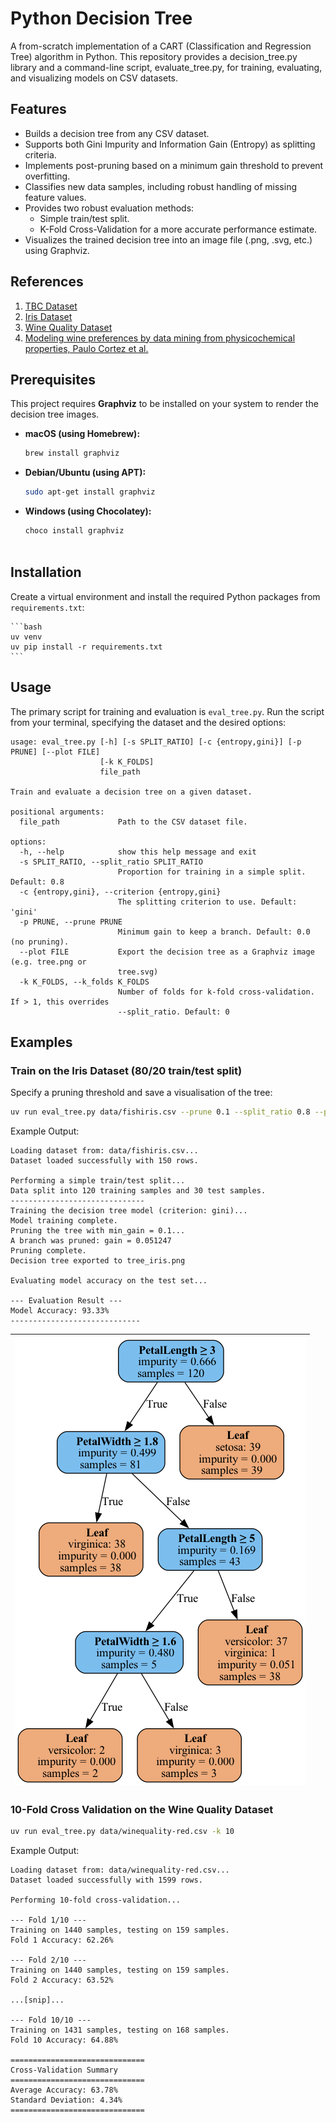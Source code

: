 # Python Decision Tree

A from-scratch implementation of a CART (Classification and Regression Tree) algorithm in Python. This repository provides a decision_tree.py library and a command-line script, evaluate_tree.py, for training, evaluating, and visualizing models on CSV datasets.

## Features

* Builds a decision tree from any CSV dataset.
* Supports both Gini Impurity and Information Gain (Entropy) as splitting criteria.
* Implements post-pruning based on a minimum gain threshold to prevent overfitting.
* Classifies new data samples, including robust handling of missing feature values.
* Provides two robust evaluation methods:
  * Simple train/test split.
  * K-Fold Cross-Validation for a more accurate performance estimate.
* Visualizes the trained decision tree into an image file (.png, .svg, etc.) using Graphviz.

## References

1. [TBC Dataset](https://www.kaggle.com/datasets/tawsifurrahman/tuberculosis-tb-chest-xray-dataset)
2. [Iris Dataset](https://archive.ics.uci.edu/dataset/53/iris)
3. [Wine Quality Dataset](https://archive.ics.uci.edu/dataset/186/wine+quality)
4. [Modeling wine preferences by data mining from physicochemical properties, Paulo Cortez et al.](https://repositorium.sdum.uminho.pt/bitstream/1822/10029/1/wine5.pdf)


## Prerequisites

This project requires **Graphviz** to be installed on your system to render the decision tree images.

-   **macOS (using Homebrew):**
    ```bash
    brew install graphviz
    ```
-   **Debian/Ubuntu (using APT):**
    ```bash
    sudo apt-get install graphviz
    ```
-   **Windows (using Chocolatey):**
    ```bash
    choco install graphviz
   

## Installation

Create a virtual environment and install the required Python packages from `requirements.txt`:

    ```bash
    uv venv
    uv pip install -r requirements.txt
    ```

## Usage

The primary script for training and evaluation is ```eval_tree.py```.
Run the script from your terminal, specifying the dataset and the desired options:

``` text
usage: eval_tree.py [-h] [-s SPLIT_RATIO] [-c {entropy,gini}] [-p PRUNE] [--plot FILE]
                    [-k K_FOLDS]
                    file_path

Train and evaluate a decision tree on a given dataset.

positional arguments:
  file_path             Path to the CSV dataset file.

options:
  -h, --help            show this help message and exit
  -s SPLIT_RATIO, --split_ratio SPLIT_RATIO
                        Proportion for training in a simple split. Default: 0.8
  -c {entropy,gini}, --criterion {entropy,gini}
                        The splitting criterion to use. Default: 'gini'
  -p PRUNE, --prune PRUNE
                        Minimum gain to keep a branch. Default: 0.0 (no pruning).
  --plot FILE           Export the decision tree as a Graphviz image (e.g. tree.png or
                        tree.svg)
  -k K_FOLDS, --k_folds K_FOLDS
                        Number of folds for k-fold cross-validation. If > 1, this overrides
                        --split_ratio. Default: 0
```

## Examples

### Train on the Iris Dataset (80/20 train/test split)

Specify a pruning threshold and save a visualisation of the tree:
``` bash
uv run eval_tree.py data/fishiris.csv --prune 0.1 --split_ratio 0.8 --plot tree_iris.png
```
Example Output:
```text
Loading dataset from: data/fishiris.csv...
Dataset loaded successfully with 150 rows.

Performing a simple train/test split...
Data split into 120 training samples and 30 test samples.
------------------------------
Training the decision tree model (criterion: gini)...
Model training complete.
Pruning the tree with min_gain = 0.1...
A branch was pruned: gain = 0.051247
Pruning complete.
Decision tree exported to tree_iris.png

Evaluating model accuracy on the test set...

--- Evaluation Result ---
Model Accuracy: 93.33%
-----------------------------
```

| ![Iris Decision Tree](assets/tree_iris.png) |
| --- |

### 10-Fold Cross Validation on the Wine Quality Dataset

``` bash
uv run eval_tree.py data/winequality-red.csv -k 10
```

Example Output:
```
Loading dataset from: data/winequality-red.csv...
Dataset loaded successfully with 1599 rows.

Performing 10-fold cross-validation...

--- Fold 1/10 ---
Training on 1440 samples, testing on 159 samples.
Fold 1 Accuracy: 62.26%

--- Fold 2/10 ---
Training on 1440 samples, testing on 159 samples.
Fold 2 Accuracy: 63.52%

...[snip]...

--- Fold 10/10 ---
Training on 1431 samples, testing on 168 samples.
Fold 10 Accuracy: 64.88%

==============================
Cross-Validation Summary
==============================
Average Accuracy: 63.78%
Standard Deviation: 4.34%
==============================
```


